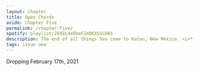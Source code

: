 ```yaml
---
layout: chapter
title: Open Chords
aside: Chapter Five
permalink: /chapter-five/
spotify: playlist/2k91L4sDkeFZeDKXSSCU6S
description: The end of all things has come to Katon, New Mexico. <i>**Coming soon**</i>
tags: issue new
---
```


Dropping February 17th, 2021

<div style="display:none;">
<img data-src="{{site.baseurl}}/assets/chapter-six/p1.jpg" class="lazyload" />
<img data-src="{{site.baseurl}}/assets/chapter-six/p2.jpg" class="lazyload" />
<img data-src="{{site.baseurl}}/assets/chapter-six/p3.jpg" class="lazyload" />
<img data-src="{{site.baseurl}}/assets/chapter-six/p4.jpg" class="lazyload" />
<img data-src="{{site.baseurl}}/assets/chapter-six/p5.jpg" class="lazyload" />
<img data-src="{{site.baseurl}}/assets/chapter-six/p6.jpg" class="lazyload" />
<img data-src="{{site.baseurl}}/assets/chapter-six/p7.jpg" class="lazyload" />
<img data-src="{{site.baseurl}}/assets/chapter-six/p8.jpg" class="lazyload" />
<img data-src="{{site.baseurl}}/assets/chapter-six/p9.jpg" class="lazyload" />
<img data-src="{{site.baseurl}}/assets/chapter-six/p10.jpg" class="lazyload" />
<img data-src="{{site.baseurl}}/assets/chapter-six/p12.jpg" class="lazyload" />
<img data-src="{{site.baseurl}}/assets/chapter-six/p13.jpg" class="lazyload" />
<img data-src="{{site.baseurl}}/assets/chapter-six/p14.jpg" class="lazyload" />
<img data-src="{{site.baseurl}}/assets/chapter-six/p15.jpg" class="lazyload" />
<img data-src="{{site.baseurl}}/assets/chapter-six/p16.jpg" class="lazyload" />

<img data-src="{{site.baseurl}}/assets/chapter-six/p17.jpg" class="lazyload" />
<img data-src="{{site.baseurl}}/assets/chapter-six/p18.jpg" class="lazyload" />
<img data-src="{{site.baseurl}}/assets/chapter-six/p19.jpg" class="lazyload" />
<img data-src="{{site.baseurl}}/assets/chapter-six/p20.jpg" class="lazyload" />
<img data-src="{{site.baseurl}}/assets/chapter-six/p21.jpg" class="lazyload" />
<img data-src="{{site.baseurl}}/assets/chapter-six/p22.jpg" class="lazyload" />
<img data-src="{{site.baseurl}}/assets/chapter-six/p23.jpg" class="lazyload" />
<img data-src="{{site.baseurl}}/assets/chapter-six/p24.jpg" class="lazyload" />

</div>
